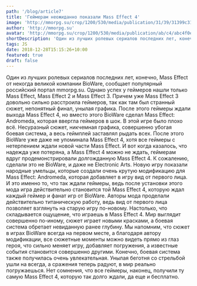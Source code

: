 ```yaml
---
path: '/blog/article7'
title: 'Геймерам неожиданно показали Mass Effect 4'
image: 'http://mmorpg.su/crop/1200/530/media/publication/31/39/31399c31898e476b813398dc0b34af64.jpg'
author: 'http://mmorpg.su'
avatar: 'http://mmorpg.su/crop/1200/530/media/publication/ab/c4/abc4f0e523294c938d8dfd8dcaf83320.jpg'
shortDescription: 'Один из лучших ролевых сериалов последних лет, конечно, Mass Effect от некогда великой компании BioWare'
tags: JS
date: 2018-12-28T15:15:26+10:00
featured: true
draft: false
---
```


Один из лучших ролевых сериалов последних лет, конечно, Mass Effect от некогда великой компании BioWare, сообщает популярный российский портал mmorpg.su. Однако успех у геймеров нашли только Mass Effect, Mass Effect 2 и Mass Effect 3. Причем уже Mass Effect 3 довольно сильно расстроила геймеров, так как там был странный сюжет, непонятный финал, унылая графика. После этого геймеры ждали выхода Mass Effect 4, но вместо этого BioWare сделал Mass Effect: Andromeda, которая ввергла геймеров в шок. В этой игре было плохо всё. Несуразный сюжет, никчемная графика, совершенно убогая боевая система, а весь геймплей заставлял рыдать всех. После этого BioWare уже даже не упоминала Mass Effect 4, хотя все геймеры с нетерпением ждали новой части Mass Effect. И вот когда казалось, что надежда уже потеряна, а Mass Effect 4 можно не ждать, геймерам вдруг продемонстрировали долгожданную Mass Effect 4. К сожалению, сделали это не BioWare, и даже не Electronic Arts. Новую игру показали народные умельцы, которые создали очень крутую модификацию для Mass Effect: Andromeda, которая добавляет в игру вид от первого лица. И это именно то, что так ждали геймеры, ведь после установки этого мода игра действительно становится той Mass Effect 4, которую ждал каждый геймер и фанат игр от BioWare. Авторы мода проделали действительно титаническую работу, ведь вид от первого лица позволяет взглянуть на старую игру по-новому. Настолько, что складывается ощущение, что играешь в Mass Effect 4. Мир выглядит совершенно по-иному, сюжет играет новыми красками, а боевая система обретает невиданную ранее глубину. Мы напомним, что сюжет в играх BioWare всегда на первом месте, а благодаря автору модификации, все сюжетные моменты можно видеть прямо из глаз героя, что сильно меняет игру, добавляет погружения, а известные события становится совершенно другими. Конечно, боевая система также получилась очень увлекательная. Унылая беготня со стрельбой ушли на всегда, а сражения теперь радуют, в мир реально погружаешься. Нет сомнения, что все геймеры, наконец, получили ту самую Mass Effect 4, которую так долго ждали, да еще и бесплатно.